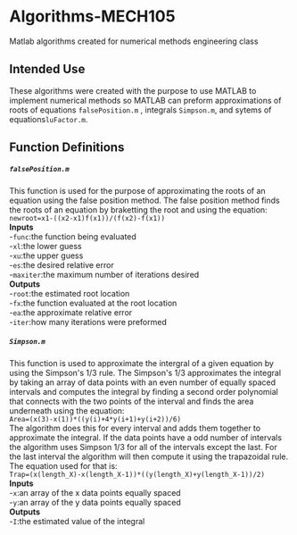 # Algorithms-MECH105
Matlab algorithms created for numerical methods engineering class
## Intended Use
These algorithms were created with the purpose to use MATLAB to implement numerical methods so MATLAB can preform approximations of roots of equations `falsePosition.m` , integrals `Simpson.m`, and sytems of equations`luFactor.m`. 
## Function Definitions
##### `falsePosition.m`
This function is used for the purpose of approximating the roots of an equation using the false position method. The false position method finds the roots of an equation by braketting the root and using the equation:   
`newroot=x1-((x2-x1)f(x1))/(f(x2)-f(x1)) `   
**Inputs**     
  -`func`:the function being evaluated    
  -`xl`:the lower guess  
  -`xu`:the upper guess    
  -`es`:the desired relative error     
  -`maxiter`:the maximum number of iterations desired     
**Outputs**     
  -`root`:the estimated root location    
  -`fx`:the function evaluated at the root location    
  -`ea`:the approximate relative error     
  -`iter`:how many iterations were preformed   
##### `Simpson.m`
This function is used to approximate the intergral of a given equation by using the Simpson's 1/3 rule. The Simpson's 1/3 approximates the integral by taking an array of data points with an even number of equally spaced intervals and computes the integral by finding a second order polynomial that connects with the two points of the interval and finds the area underneath using the equation:    
`Area=(x(3)-x(1))*((y(i)+4*y(i+1)+y(i+2))/6)`    
The algorithm does this for every interval and adds them together to approximate the integral. If the data points have a odd number of intervals the algorithm uses Simpson 1/3 for all of the intervals except the last. For the last interval the algorithm will then compute it using the trapazoidal rule. The equation used for that is:     
`Trap=(x(length_X)-x(length_X-1))*((y(length_X)+y(length_X-1))/2)`   
**Inputs**   
-`x`:an array of the x data points equally spaced  
-`y`:an array of the y data points equally spaced  
**Outputs**  
-`I`:the estimated value of the integral   
